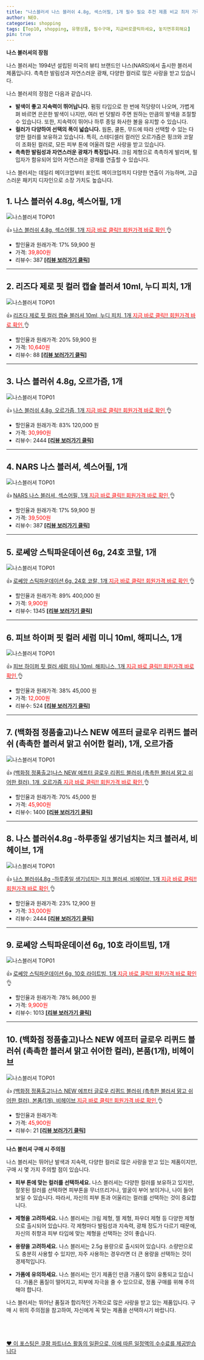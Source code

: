 ```yaml
---
title: "나스블러셔 나스 블러쉬 4.8g, 섹스어필, 1개 필수 필요 추천 제품 비교 최저 가격 비교 장점 구매 후기 구매평"
author: NEO.
categories: shopping
tags: [Top10, shopping, 유행상품, 필수구매, 지금바로클릭하세요, 놓치면후회해요]
pin: true
---
```

**나스 블러셔의 장점**

나스 블러셔는 1994년 설립된 미국의 뷰티 브랜드인 나스(NARS)에서 출시한 블러셔 제품입니다. 촉촉한 발림성과 자연스러운 광채, 다양한 컬러로 많은 사랑을 받고 있습니다.

나스 블러셔의 장점은 다음과 같습니다.

* **발색이 좋고 지속력이 뛰어납니다.** 펌핑 타입으로 한 번에 적당량이 나오며, 가볍게 펴 바르면 은은한 발색이 나지만, 여러 번 덧발라 주면 원하는 만큼의 발색을 조절할 수 있습니다. 또한, 지속력이 뛰어나 하루 종일 화사한 볼을 유지할 수 있습니다.
* **컬러가 다양하여 선택의 폭이 넓습니다.** 웜톤, 쿨톤, 무드에 따라 선택할 수 있는 다양한 컬러를 보유하고 있습니다. 특히, 스테디셀러 컬러인 오르가즘은 핑크와 코랄이 조화된 컬러로, 모든 피부 톤에 어울려 많은 사랑을 받고 있습니다.
* **촉촉한 발림성과 자연스러운 광채가 특징입니다.** 크림 제형으로 촉촉하게 발리며, 펄 입자가 함유되어 있어 자연스러운 광채를 연출할 수 있습니다.

나스 블러셔는 데일리 메이크업부터 포인트 메이크업까지 다양한 연출이 가능하며, 고급스러운 패키지 디자인으로 소장 가치도 높습니다.

   

## 1. 나스 블러쉬 4.8g, 섹스어필, 1개

![나스블러셔 TOP01](https://thumbnail7.coupangcdn.com/thumbnails/remote/490x490ex/image/vendor_inventory/9a75/df2b27ee7f97b5924170760092818a9635ed7ca378db892cab59ec129e77.jpg)


👍 [나스 블러쉬 4.8g, 섹스어필, 1개 <font color=red> 지금 바로 클릭!! 회원가격 바로 확인 </font> ](https://link.coupang.com/re/AFFSDP?lptag=AF3617701&subid=GithubCoopas&pageKey=4056007&traceid=V0-153&itemId=103774982&vendorItemId=86546487628) 👌 


- 할인율과 원래가격: 17%  59,900   원
- 가격: <span style='color:red'>39,800원</span>
- 리뷰수: 387  [**[리뷰 보러가기 클릭]**](https://link.coupang.com/re/AFFSDP?lptag=AF3617701&subid=GithubCoopas&pageKey=4056007&traceid=V0-153&itemId=103774982&vendorItemId=86546487628)

---


   

## 2. 리즈다 제로 핏 컬러 캡슐 블러셔 10ml, 누디 피치, 1개

![나스블러셔 TOP01](https://thumbnail8.coupangcdn.com/thumbnails/remote/490x490ex/image/retail/images/2023/06/22/17/6/447d424a-003a-41b6-8fef-1adda17d273c.jpg)


👍 [리즈다 제로 핏 컬러 캡슐 블러셔 10ml, 누디 피치, 1개 <font color=red> 지금 바로 클릭!! 회원가격 바로 확인 </font> ](https://link.coupang.com/re/AFFSDP?lptag=AF3617701&subid=GithubCoopas&pageKey=7267742150&traceid=V0-153&itemId=18527883776&vendorItemId=86353106041) 👌 


- 할인율과 원래가격: 20%  59,900   원
- 가격: <span style='color:red'>10,640원</span>
- 리뷰수: 88  [**[리뷰 보러가기 클릭]**](https://link.coupang.com/re/AFFSDP?lptag=AF3617701&subid=GithubCoopas&pageKey=7267742150&traceid=V0-153&itemId=18527883776&vendorItemId=86353106041)

---


   

## 3. 나스 블러쉬 4.8g, 오르가즘, 1개

![나스블러셔 TOP01](https://thumbnail7.coupangcdn.com/thumbnails/remote/490x490ex/image/vendor_inventory/c673/7086cc4f20c5c6dad9ef3f22b84fb807aa7690c1e1059deb0f552ccb2d10.jpg)


👍 [나스 블러쉬 4.8g, 오르가즘, 1개 <font color=red> 지금 바로 클릭!! 회원가격 바로 확인 </font> ](https://link.coupang.com/re/AFFSDP?lptag=AF3617701&subid=GithubCoopas&pageKey=4056007&traceid=V0-153&itemId=20891429&vendorItemId=85677686651) 👌 


- 할인율과 원래가격: 83%  120,000   원
- 가격: <span style='color:red'>30,990원</span>
- 리뷰수: 2444  [**[리뷰 보러가기 클릭]**](https://link.coupang.com/re/AFFSDP?lptag=AF3617701&subid=GithubCoopas&pageKey=4056007&traceid=V0-153&itemId=20891429&vendorItemId=85677686651)

---


   

## 4. NARS 나스 블러셔, 섹스어필, 1개

![나스블러셔 TOP01](https://thumbnail7.coupangcdn.com/thumbnails/remote/490x490ex/image/vendor_inventory/f984/305874eaa8f0a65cfd2a609c7fa2751e0adc93ae56c4172e39cedcab3e58.jpg)


👍 [NARS 나스 블러셔, 섹스어필, 1개 <font color=red> 지금 바로 클릭!! 회원가격 바로 확인 </font> ](https://link.coupang.com/re/AFFSDP?lptag=AF3617701&subid=GithubCoopas&pageKey=7488287840&traceid=V0-153&itemId=105796040&vendorItemId=85263557190) 👌 


- 할인율과 원래가격: 17%  59,900   원
- 가격: <span style='color:red'>39,500원</span>
- 리뷰수: 387  [**[리뷰 보러가기 클릭]**](https://link.coupang.com/re/AFFSDP?lptag=AF3617701&subid=GithubCoopas&pageKey=7488287840&traceid=V0-153&itemId=105796040&vendorItemId=85263557190)

---


   

## 5. 로쎄앙 스틱파운데이션 6g, 24호 코랄, 1개

![나스블러셔 TOP01](https://thumbnail10.coupangcdn.com/thumbnails/remote/490x490ex/image/retail/images/2016/11/07/9/4/60f6e46a-25b7-4f8b-a6c4-8bfc963025c7.jpg)


👍 [로쎄앙 스틱파운데이션 6g, 24호 코랄, 1개 <font color=red> 지금 바로 클릭!! 회원가격 바로 확인 </font> ](https://link.coupang.com/re/AFFSDP?lptag=AF3617701&subid=GithubCoopas&pageKey=9454366&traceid=V0-153&itemId=41494053&vendorItemId=3063599804) 👌 


- 할인율과 원래가격: 89%  400,000   원
- 가격: <span style='color:red'>9,900원</span>
- 리뷰수: 1345  [**[리뷰 보러가기 클릭]**](https://link.coupang.com/re/AFFSDP?lptag=AF3617701&subid=GithubCoopas&pageKey=9454366&traceid=V0-153&itemId=41494053&vendorItemId=3063599804)

---


   

## 6. 피브 하이퍼 핏 컬러 세럼 미니 10ml, 해피니스, 1개

![나스블러셔 TOP01](https://thumbnail9.coupangcdn.com/thumbnails/remote/490x490ex/image/retail/images/3321572787489768-b5e9351e-9b9c-4287-95d9-f2e22b4f5623.jpg)


👍 [피브 하이퍼 핏 컬러 세럼 미니 10ml, 해피니스, 1개 <font color=red> 지금 바로 클릭!! 회원가격 바로 확인 </font> ](https://link.coupang.com/re/AFFSDP?lptag=AF3617701&subid=GithubCoopas&pageKey=7287282252&traceid=V0-153&itemId=18617642408&vendorItemId=86264714946) 👌 


- 할인율과 원래가격: 38%  45,000   원
- 가격: <span style='color:red'>12,000원</span>
- 리뷰수: 524  [**[리뷰 보러가기 클릭]**](https://link.coupang.com/re/AFFSDP?lptag=AF3617701&subid=GithubCoopas&pageKey=7287282252&traceid=V0-153&itemId=18617642408&vendorItemId=86264714946)

---


   

## 7. (백화점 정품출고)나스 NEW 에프터 글로우 리퀴드 블러쉬 (촉촉한 블러셔 맑고 쉬어한 컬러), 1개, 오르가즘

![나스블러셔 TOP01](https://thumbnail8.coupangcdn.com/thumbnails/remote/490x490ex/image/vendor_inventory/3532/1c7dd239d899dd09edcb2d045d4042d7f9cfd5dd9534e10127269ec53f8f.jpeg)


👍 [(백화점 정품출고)나스 NEW 에프터 글로우 리퀴드 블러쉬 (촉촉한 블러셔 맑고 쉬어한 컬러), 1개, 오르가즘 <font color=red> 지금 바로 클릭!! 회원가격 바로 확인 </font> ](https://link.coupang.com/re/AFFSDP?lptag=AF3617701&subid=GithubCoopas&pageKey=7446468799&traceid=V0-153&itemId=19375712673&vendorItemId=86488399088) 👌 


- 할인율과 원래가격: 70%  45,000   원
- 가격: <span style='color:red'>45,900원</span>
- 리뷰수: 1400  [**[리뷰 보러가기 클릭]**](https://link.coupang.com/re/AFFSDP?lptag=AF3617701&subid=GithubCoopas&pageKey=7446468799&traceid=V0-153&itemId=19375712673&vendorItemId=86488399088)

---


   

## 8. 나스 블러쉬4.8g -하루종일 생기넘치는 치크 블러셔, 비헤이브, 1개

![나스블러셔 TOP01](https://thumbnail7.coupangcdn.com/thumbnails/remote/490x490ex/image/vendor_inventory/bce7/ff66a5c1483c7b429098edc7276a6d58406f51afe7113ba455398852c64d.jpg)


👍 [나스 블러쉬4.8g -하루종일 생기넘치는 치크 블러셔, 비헤이브, 1개 <font color=red> 지금 바로 클릭!! 회원가격 바로 확인 </font> ](https://link.coupang.com/re/AFFSDP?lptag=AF3617701&subid=GithubCoopas&pageKey=7488287840&traceid=V0-153&itemId=17821698037&vendorItemId=84985592366) 👌 


- 할인율과 원래가격: 23%  12,900   원
- 가격: <span style='color:red'>33,000원</span>
- 리뷰수: 2444  [**[리뷰 보러가기 클릭]**](https://link.coupang.com/re/AFFSDP?lptag=AF3617701&subid=GithubCoopas&pageKey=7488287840&traceid=V0-153&itemId=17821698037&vendorItemId=84985592366)

---


   

## 9. 로쎄앙 스틱파운데이션 6g, 10호 라이트빔, 1개

![나스블러셔 TOP01](https://thumbnail10.coupangcdn.com/thumbnails/remote/490x490ex/image/retail/images/2016/11/07/9/5/47632e3c-bb6b-4a0d-a102-b48056ecbd30.jpg)


👍 [로쎄앙 스틱파운데이션 6g, 10호 라이트빔, 1개 <font color=red> 지금 바로 클릭!! 회원가격 바로 확인 </font> ](https://link.coupang.com/re/AFFSDP?lptag=AF3617701&subid=GithubCoopas&pageKey=9454366&traceid=V0-153&itemId=41494043&vendorItemId=3063599817) 👌 


- 할인율과 원래가격: 78%  86,000   원
- 가격: <span style='color:red'>9,900원</span>
- 리뷰수: 1013  [**[리뷰 보러가기 클릭]**](https://link.coupang.com/re/AFFSDP?lptag=AF3617701&subid=GithubCoopas&pageKey=9454366&traceid=V0-153&itemId=41494043&vendorItemId=3063599817)

---


   

## 10. (백화점 정품출고)나스 NEW 에프터 글로우 리퀴드 블러쉬 (촉촉한 블러셔 맑고 쉬어한 컬러), 본품(1개), 비헤이브

![나스블러셔 TOP01](https://thumbnail8.coupangcdn.com/thumbnails/remote/490x490ex/image/vendor_inventory/3532/1c7dd239d899dd09edcb2d045d4042d7f9cfd5dd9534e10127269ec53f8f.jpeg)


👍 [(백화점 정품출고)나스 NEW 에프터 글로우 리퀴드 블러쉬 (촉촉한 블러셔 맑고 쉬어한 컬러), 본품(1개), 비헤이브 <font color=red> 지금 바로 클릭!! 회원가격 바로 확인 </font> ](https://link.coupang.com/re/AFFSDP?lptag=AF3617701&subid=GithubCoopas&pageKey=7446468799&traceid=V0-153&itemId=19375712681&vendorItemId=86488399149) 👌 


- 할인율과 원래가격: 
- 가격: <span style='color:red'>45,900원</span>
- 리뷰수: 21  [**[리뷰 보러가기 클릭]**](https://link.coupang.com/re/AFFSDP?lptag=AF3617701&subid=GithubCoopas&pageKey=7446468799&traceid=V0-153&itemId=19375712681&vendorItemId=86488399149)

---
**나스 블러셔 구매 시 주의점**

나스 블러셔는 뛰어난 발색과 지속력, 다양한 컬러로 많은 사랑을 받고 있는 제품이지만, 구매 시 몇 가지 주의할 점이 있습니다.

* **피부 톤에 맞는 컬러를 선택하세요.** 나스 블러셔는 다양한 컬러를 보유하고 있지만, 잘못된 컬러를 선택하면 피부톤을 무너뜨리거나, 얼굴이 부어 보이거나, 나이 들어 보일 수 있습니다. 따라서, 자신의 피부 톤과 어울리는 컬러를 선택하는 것이 중요합니다.

* **제형을 고려하세요.** 나스 블러셔는 크림 제형, 젤 제형, 파우더 제형 등 다양한 제형으로 출시되어 있습니다. 각 제형마다 발림성과 지속력, 광채 정도가 다르기 때문에, 자신의 취향과 피부 타입에 맞는 제형을 선택하는 것이 좋습니다.

* **용량을 고려하세요.** 나스 블러셔는 2.5g 용량으로 출시되어 있습니다. 소량만으로도 충분히 사용할 수 있지만, 자주 사용하는 경우라면 더 큰 용량을 선택하는 것이 경제적입니다.

* **가품에 유의하세요.** 나스 블러셔는 인기 제품인 만큼 가품이 많이 유통되고 있습니다. 가품은 품질이 떨어지고, 피부에 자극을 줄 수 있으므로, 정품 구매를 위해 주의해야 합니다.

나스 블러셔는 뛰어난 품질과 합리적인 가격으로 많은 사랑을 받고 있는 제품입니다. 구매 시 위의 주의점을 참고하여, 자신에게 꼭 맞는 제품을 선택하시기 바랍니다.<br><br><br><br><br> [ ❤  이 포스팅은 쿠팡 파트너스 활동의 일환으로, 이에 따른 일정액의 수수료를 제공받습니다](https://link.coupang.com/a/bcEFyh)
